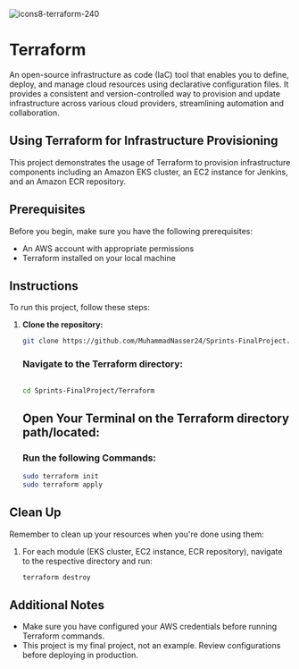 ![icons8-terraform-240](https://github.com/MuhammadNasser24/Sprints-FinalProject/assets/121057828/963dff20-f9e2-4952-b61c-56ce17863c15)

# Terraform 
An open-source infrastructure as code (IaC) tool that enables you to define, deploy, and manage cloud resources using declarative configuration files. It provides a consistent and version-controlled way to provision and update infrastructure across various cloud providers, streamlining automation and collaboration.

## Using Terraform for Infrastructure Provisioning

This project demonstrates the usage of Terraform to provision infrastructure components including an Amazon EKS cluster, an EC2 instance for Jenkins, and an Amazon ECR repository.

## Prerequisites

Before you begin, make sure you have the following prerequisites:

- An AWS account with appropriate permissions
- Terraform installed on your local machine

## Instructions

To run this project, follow these steps:

1. **Clone the repository:**

   ```sh
   git clone https://github.com/MuhammadNasser24/Sprints-FinalProject.git
   ```

   ### Navigate to the Terraform directory:
   ```sh

   cd Sprints-FinalProject/Terraform
   ```

   ## Open Your Terminal on the Terraform directory path/located:

   ### Run the following Commands:

   ```sh
   sudo terraform init
   sudo terraform apply
   ```

## Clean Up

Remember to clean up your resources when you're done using them:

1. For each module (EKS cluster, EC2 instance, ECR repository), navigate to the respective directory and run:

   ```sh
   terraform destroy
   ```

## Additional Notes

- Make sure you have configured your AWS credentials before running Terraform commands.
- This project is my final project, not an example. Review configurations before deploying in production.
